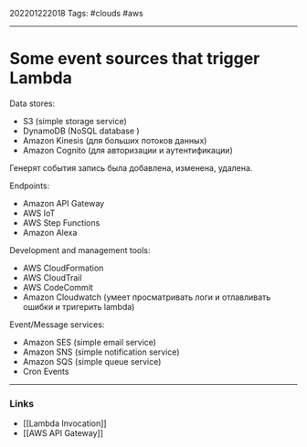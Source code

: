 202201222018
Tags: #clouds #aws 

--- 
# Some event sources that trigger Lambda
Data stores:
- S3 (simple storage service)
- DynamoDB (NoSQL database )
- Amazon Kinesis (для больших потоков данных)
- Amazon Cognito (для авторизации и аутентификации)

Генерят события запись была добавлена, изменена, удалена.

Endpoints:
- Amazon API Gateway
- AWS IoT
- AWS Step Functions
- Amazon Alexa

Development and management tools:
- AWS CloudFormation
- AWS CloudTrail
- AWS CodeCommit
- Amazon Cloudwatch (умеет просматривать логи и отлавливать ошибки и тригерить lambda)

Event/Message services:
- Amazon SES (simple email service)
- Amazon SNS (simple notification service)
- Amazon SQS (simple queue service)
- Cron Events

--- 
### Links
- [[Lambda Invocation]]
- [[AWS API Gateway]]